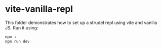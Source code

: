 # vite-vanilla-repl

This folder demonstrates how to set up a strudel repl using vite and vanilla JS. Run it using:

```sh
npm i
npm run dev
```
